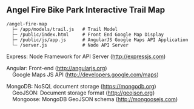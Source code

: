 ## Angel Fire Bike Park Interactive Trail Map

```
/angel-fire-map
  ├─ /app/models/trail.js   # Trail Model
  ├─ /public/index.html     # Front End Google Map Display
  ├─ /public/js/app.js      # AngularJS Google Maps API Application
  └─ /server.js             # Node API Server
```

Express: Node Framework for API Server (http://expressjs.com)

Angular: Front-end (http://angularjs.org)<br>
&nbsp;&nbsp;&nbsp;&nbsp;Google Maps JS API (http://developers.google.com/maps)

MongoDB: NoSQL document storage (https://mongodb.org)<br>
&nbsp;&nbsp;&nbsp;&nbsp;GeoJSON: Document storage format (http://geojson.org)<br>
&nbsp;&nbsp;&nbsp;&nbsp;Mongoose: MongoDB GeoJSON schema (http://mongoosejs.com)




